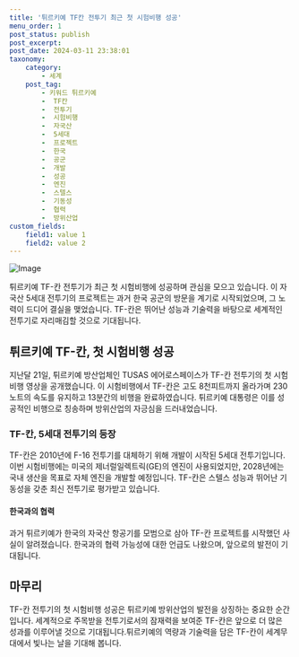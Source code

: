 ```yaml
---
title: '튀르키예 TF칸 전투기 최근 첫 시험비행 성공'
menu_order: 1
post_status: publish
post_excerpt: 
post_date: 2024-03-11 23:38:01
taxonomy:
    category:
        - 세계
    post_tag:
        - 키워드 튀르키예
        -  TF칸
        -  전투기
        -  시험비행
        -  자국산
        -  5세대
        -  프로젝트
        -  한국
        -  공군
        -  개발
        -  성공
        -  엔진
        -  스텔스
        -  기동성
        -  협력
        -  방위산업
custom_fields:
    field1: value 1
    field2: value 2
---
```


![Image](https://imgnews.pstatic.net/image/001/2024/03/11/AKR20240311002200108_01_i_P4_20240311044505180.jpg?type=w647)

튀르키예 TF-칸 전투기가 최근 첫 시험비행에 성공하며 관심을 모으고 있습니다. 이 자국산 5세대 전투기의 프로젝트는 과거 한국 공군의 방문을 계기로 시작되었으며, 그 노력이 드디어 결실을 맺었습니다. TF-칸은 뛰어난 성능과 기술력을 바탕으로 세계적인 전투기로 자리매김할 것으로 기대됩니다.
## 튀르키예 TF-칸, 첫 시험비행 성공
지난달 21일, 튀르키예 방산업체인 TUSAS 에어로스페이스가 TF-칸 전투기의 첫 시험비행 영상을 공개했습니다. 이 시험비행에서 TF-칸은 고도 8천피트까지 올라가며 230노트의 속도를 유지하고 13분간의 비행을 완료하였습니다. 튀르키예 대통령은 이를 성공적인 비행으로 칭송하며 방위산업의 자긍심을 드러내었습니다.
### TF-칸, 5세대 전투기의 등장
TF-칸은 2010년에 F-16 전투기를 대체하기 위해 개발이 시작된 5세대 전투기입니다. 이번 시험비행에는 미국의 제너럴일렉트릭(GE)의 엔진이 사용되었지만, 2028년에는 국내 생산을 목표로 자체 엔진을 개발할 예정입니다. TF-칸은 스텔스 성능과 뛰어난 기동성을 갖춘 최신 전투기로 평가받고 있습니다.
#### 한국과의 협력
과거 튀르키예가 한국의 자국산 항공기를 모범으로 삼아 TF-칸 프로젝트를 시작했던 사실이 알려졌습니다. 한국과의 협력 가능성에 대한 언급도 나왔으며, 앞으로의 발전이 기대됩니다.
## 마무리
TF-칸 전투기의 첫 시험비행 성공은 튀르키예 방위산업의 발전을 상징하는 중요한 순간입니다. 세계적으로 주목받을 전투기로서의 잠재력을 보여준 TF-칸은 앞으로 더 많은 성과를 이루어낼 것으로 기대됩니다.튀르키예의 역량과 기술력을 담은 TF-칸이 세계무대에서 빛나는 날을 기대해 봅니다.
